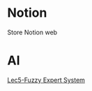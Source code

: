# Notion
Store Notion web

# AI
[Lec5-Fuzzy Expert System](https://tasty-feet-485.notion.site/Lec5-Fuzzy-Expert-System-0dcd5b85d6294f09901bc884a8e2a7ad)
